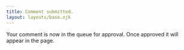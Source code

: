 ```yaml
---
title: Comment submitted.
layout: layouts/base.njk
---
```


Your comment is now in the queue for approval. Once approved it will appear in the page.